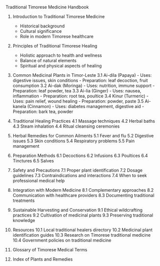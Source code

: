 Traditional Timorese Medicine Handbook

1. Introduction to Traditional Timorese Medicine
   - Historical background
   - Cultural significance
   - Role in modern Timorese healthcare

2. Principles of Traditional Timorese Healing
   - Holistic approach to health and wellness
   - Balance of natural elements
   - Spiritual and physical aspects of healing

3. Common Medicinal Plants in Timor-Leste
   3.1 Ai-dila (Papaya)
       - Uses: digestive issues, skin conditions
       - Preparation: leaf decoction, fruit consumption
   3.2 Ai-dak (Moringa)
       - Uses: nutrition, immune support
       - Preparation: leaf powder, tea
   3.3 Ai-lia (Ginger)
       - Uses: nausea, inflammation
       - Preparation: root tea, poultice
   3.4 Kinur (Turmeric)
       - Uses: pain relief, wound healing
       - Preparation: powder, paste
   3.5 Ai-kanela (Cinnamon)
       - Uses: diabetes management, digestive aid
       - Preparation: bark tea, powder

4. Traditional Healing Practices
   4.1 Massage techniques
   4.2 Herbal baths
   4.3 Steam inhalation
   4.4 Ritual cleansing ceremonies

5. Herbal Remedies for Common Ailments
   5.1 Fever and flu
   5.2 Digestive issues
   5.3 Skin conditions
   5.4 Respiratory problems
   5.5 Pain management

6. Preparation Methods
   6.1 Decoctions
   6.2 Infusions
   6.3 Poultices
   6.4 Tinctures
   6.5 Salves

7. Safety and Precautions
   7.1 Proper plant identification
   7.2 Dosage guidelines
   7.3 Contraindications and interactions
   7.4 When to seek professional medical help

8. Integration with Modern Medicine
   8.1 Complementary approaches
   8.2 Communication with healthcare providers
   8.3 Documenting traditional treatments

9. Sustainable Harvesting and Conservation
   9.1 Ethical wildcrafting practices
   9.2 Cultivation of medicinal plants
   9.3 Preserving traditional knowledge

10. Resources
    10.1 Local traditional healers directory
    10.2 Medicinal plant identification guides
    10.3 Research on Timorese traditional medicine
    10.4 Government policies on traditional medicine

11. Glossary of Timorese Medical Terms

12. Index of Plants and Remedies